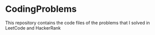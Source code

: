 # CodingProblems

This repository contains the code files of the problems that I solved in LeetCode and HackerRank